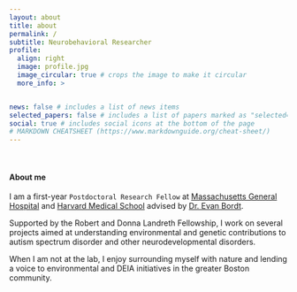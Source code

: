 ```yaml
---
layout: about
title: about
permalink: /
subtitle: Neurobehavioral Researcher
profile:
  align: right
  image: profile.jpg
  image_circular: true # crops the image to make it circular
  more_info: >


news: false # includes a list of news items
selected_papers: false # includes a list of papers marked as "selected={true}"
social: true # includes social icons at the bottom of the page
# MARKDOWN CHEATSHEET (https://www.markdownguide.org/cheat-sheet/)
---
```


<br>

#### About me
I am a first-year `Postdoctoral Research Fellow` at [Massachusetts General Hospital](https://www.massgeneral.org/) and [Harvard Medical School](https://hms.harvard.edu/) advised by [Dr. Evan Bordt](https://www.bordtlab.com/). 

Supported by the Robert and Donna Landreth Fellowship, I work on several projects aimed at understanding environmental and genetic contributions to autism spectrum disorder and other neurodevelopmental disorders.

When I am not at the lab, I enjoy surrounding myself with nature and lending a voice to environmental and DEIA initiatives in the greater Boston community.

<br><br>